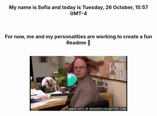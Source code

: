 


<div align="center">
<h3 >My name is Sofia and today is Tuesday, 26 October, 15:57 GMT-4</h3><br>
<h3 >For now, me and my personalities are working to create a fun Readme 👋
</h3><br>
<img src='img/dwight.gif' alt='working...'/>
</div>
